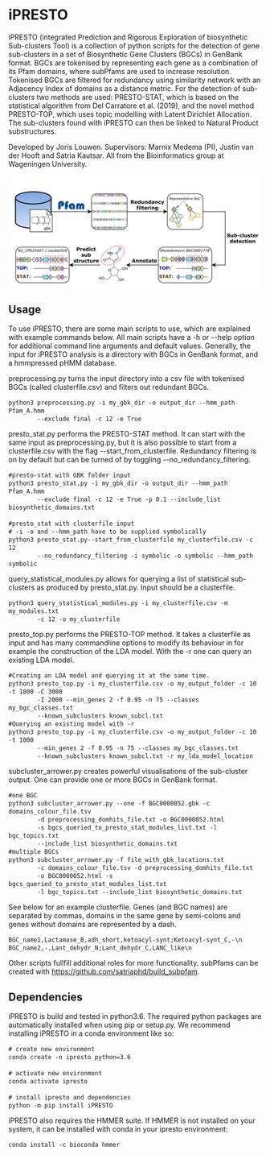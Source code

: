 # iPRESTO

iPRESTO (integrated Prediction and Rigorous Exploration of biosynthetic
Sub-clusters Tool)
is a collection of python scripts for the detection of gene sub-clusters in
a set of Biosynthetic Gene Clusters (BGCs) in GenBank format. BGCs are tokenised
by representing each gene as a combination of its Pfam domains, where subPfams
are used to increase resolution. Tokenised BGCs are filtered for redundancy
using similarity network with an Adjacency Index of domains as a distance metric.
For the detection of sub-clusters two methods are used: PRESTO-STAT, which is
based on the statistical algorithm from Del Carratore et al. (2019), and the
novel method PRESTO-TOP, which uses topic modelling with Latent Dirichlet
Allocation. The sub-clusters found with iPRESTO can then be linked to Natural
Product substructures.

Developed by Joris Louwen.
Supervisors: Marnix Medema (PI), Justin van der Hooft and Satria Kautsar.
All from the Bioinformatics group at Wageningen University. 

![Workflow](final_workflow_black_900ppi.png)

## Usage

To use iPRESTO, there are some main scripts to use, which are explained with
example commands below. All main scripts have a -h or --help option for
additional command line arguments and default values. Generally, the input for
iPRESTO analysis is a directory with BGCs in GenBank format, and a hmmpressed
pHMM database.

preprocessing.py turns the input directory into a csv file with
tokenised BGCs (called clusterfile.csv) and filters out redundant BGCs.
```
python3 preprocessing.py -i my_gbk_dir -o output_dir --hmm_path Pfam_A.hmm
        --exclude final -c 12 -e True
```

presto_stat.py performs the PRESTO-STAT method. It can start with the same
input as preprocessing.py, but it is also possible to start from a
clusterfile.csv with the flag --start_from_clusterfile. Redundancy filtering is
on by default but can be turned of by toggling --no_redundancy_filtering.
```
#presto-stat with GBK folder input
python3 presto_stat.py -i my_gbk_dir -o output_dir --hmm_path Pfam_A.hmm
        --exclude final -c 12 -e True -p 0.1 --include_list biosynthetic_domains.txt

#presto_stat with clusterfile input
# -i -o and --hmm_path have to be supplied symbolically
python3 presto_stat.py--start_from_clusterfile my_clusterfile.csv -c 12
        --no_redundancy_filtering -i symbolic -o symbolic --hmm_path symbolic
```

query_statistical_modules.py allows for querying a list of statistical
sub-clusters as produced by presto_stat.py. Input should be a clusterfile.
```
python3 query_statistical_modules.py -i my_clusterfile.csv -m my_modules.txt
        -c 12 -o my_clusterfile
```

presto_top.py performs the PRESTO-TOP method. It takes a clusterfile as input
and has many commandline options to modify its behaviour in for example the
construction of the LDA model. With the -r one can query an existing LDA model.
```
#Creating an LDA model and querying it at the same time.
python3 presto_top.py -i my_clusterfile.csv -o my_output_folder -c 10 -t 1000 -C 3000
        -I 2000 --min_genes 2 -f 0.95 -n 75 --classes my_bgc_classes.txt
        --known_subclusters known_subcl.txt
#Querying an existing model with -r
python3 presto_top.py -i my_clusterfile.csv -o my_output_folder -c 10 -t 1000
        --min_genes 2 -f 0.95 -n 75 --classes my_bgc_classes.txt
        --known_subclusters known_subcl.txt -r my_lda_model_location
```

subcluster_arrower.py creates powerful visualisations of the sub-cluster output.
One can provide one or more BGCs in GenBank format.
```
#one BGC
python3 subcluster_arrower.py --one -f BGC0000052.gbk -c domains_colour_file.tsv
        -d preprocessing_domhits_file.txt -o BGC0000052.html
        -s bgcs_queried_to_presto_stat_modules_list.txt -l bgc_topics.txt
        --include_list biosynthetic_domains.txt
#multiple BGCs
python3 subcluster_arrower.py -f file_with_gbk_locations.txt
        -c domains_colour_file.tsv -d preprocessing_domhits_file.txt
        -o BGC0000052.html -s bgcs_queried_to_presto_stat_modules_list.txt
        -l bgc_topics.txt --include_list biosynthetic_domains.txt
```

See below for an example clusterfile. Genes (and BGC names) are separated by
commas, domains in the same gene by semi-colons and genes without domains are
represented by a dash.
```
BGC_name1,Lactamase_B,adh_short,ketoacyl-synt;Ketoacyl-synt_C,-\n
BGC_name2,-,Lant_dehydr_N;Lant_dehydr_C,LANC_like\n
```

Other scripts fullfill additional roles for more functionality. subPfams can be
created with https://github.com/satriaphd/build_subpfam.

## Dependencies

iPRESTO is build and tested in python3.6. The required python packages are
automatically installed when using pip or setup.py. We recommend installing
iPRESTO in a conda environment like so:
```
# create new environment
conda create -n ipresto python=3.6

# activate new environment
conda activate ipresto

# install ipresto and dependencies
python -m pip install iPRESTO
```

iPRESTO also requires the HMMER suite. If HMMER is not installed on your
system, it can be installed with conda in your ipresto environment:
```
conda install -c bioconda hmmer
```


